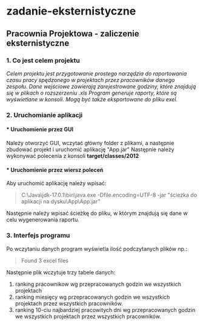 # zadanie-eksternistyczne

## Pracownia Projektowa - zaliczenie eksternistyczne

### 1. Co jest celem projektu

*Celem projektu jest przygotowanie prostego narzędzia do raportowania czasu pracy spędzonego w projektach przez pracowników danego zespołu.
Dane wejściowe zawierają zarejestrowane godziny, które znajdują się w plikach o rozszerzeniu .xls
Program generuje raporty, które są wyświetlane w konsoli. Mogą być także eksportowane do pliku exel.*

### 2. Uruchomianie aplikacji

####  * Uruchomienie przez GUI

Należy otworzyć GUI, wczytać główny folder z plikami, a następnie zbudować projekt i uruchomić aplikację "App.jar"
Następnie należy wykonywać polecenia z konsoli **target/classes/2012**

####  * Uruchomienie przez wiersz poleceń

Aby uruchomić aplikację należy wpisać:
> C:\Java\jdk-17.0.1\bin\java.exe -Dfile.encoding=UTF-8 -jar "ścieżka do aplikacji na dysku\App\App.jar"

Następnie należy wpisać ścieżkę do pliku, w którym znajdują się dane w celu wygenerowania raportu.

### 3. Interfejs programu

Po wczytaniu danych program wyświetla ilość podczytanych plików np.: 
> Found 3 excel files

Następnie plik wczytuje trzy tabele danych:
1. ranking pracownikow wg przepracowanych godzin we wszystkich projektach
2. ranking miesięcy wg przepracowanych godzin we wszystkich projektach przez wszystkich pracowników.
3. ranking 10-ciu najbardziej pracowitych dni wg przepracowanych godzin we wszystkich projektach przez wszystkich pracowników.

